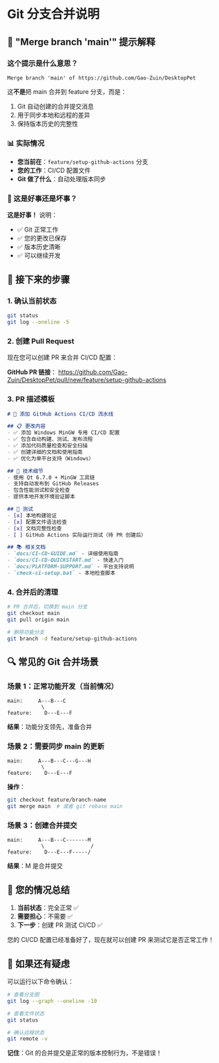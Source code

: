 # Git 分支合并说明

## 🔄 "Merge branch 'main'" 提示解释

### 这个提示是什么意思？
```
Merge branch 'main' of https://github.com/Gao-Zuin/DesktopPet
```

这**不是**把 main 合并到 feature 分支，而是：
1. Git 自动创建的合并提交消息
2. 用于同步本地和远程的差异
3. 保持版本历史的完整性

### 📊 实际情况
- **您当前在**：`feature/setup-github-actions` 分支
- **您的工作**：CI/CD 配置文件
- **Git 做了什么**：自动处理版本同步

### 🎯 这是好事还是坏事？
**这是好事！** 说明：
- ✅ Git 正常工作
- ✅ 您的更改已保存
- ✅ 版本历史清晰
- ✅ 可以继续开发

## 🚀 接下来的步骤

### 1. 确认当前状态
```bash
git status
git log --oneline -5
```

### 2. 创建 Pull Request
现在您可以创建 PR 来合并 CI/CD 配置：

**GitHub PR 链接**：
https://github.com/Gao-Zuin/DesktopPet/pull/new/feature/setup-github-actions

### 3. PR 描述模板
```markdown
# 🚀 添加 GitHub Actions CI/CD 流水线

## 📋 更改内容
- ✅ 添加 Windows MinGW 专用 CI/CD 配置
- ✅ 包含自动构建、测试、发布流程
- ✅ 添加代码质量检查和安全扫描
- ✅ 创建详细的文档和使用指南
- ✅ 优化为单平台支持（Windows）

## 🔧 技术细节
- 使用 Qt 6.7.0 + MinGW 工具链
- 支持自动发布到 GitHub Releases
- 包含性能测试和安全检查
- 提供本地开发环境验证脚本

## 🧪 测试
- [x] 本地构建验证
- [x] 配置文件语法检查
- [x] 文档完整性检查
- [ ] GitHub Actions 实际运行测试（待 PR 创建后）

## 📚 相关文档
- `docs/CI-CD-GUIDE.md` - 详细使用指南
- `docs/CI-CD-QUICKSTART.md` - 快速入门
- `docs/PLATFORM-SUPPORT.md` - 平台支持说明
- `check-ci-setup.bat` - 本地检查脚本
```

### 4. 合并后的清理
```bash
# PR 合并后，切换到 main 分支
git checkout main
git pull origin main

# 删除功能分支
git branch -d feature/setup-github-actions
```

## 🔍 常见的 Git 合并场景

### 场景 1：正常功能开发（当前情况）
```
main:     A---B---C
           \
feature:    D---E---F
```
**结果**：功能分支领先，准备合并

### 场景 2：需要同步 main 的更新
```
main:     A---B---C---G---H
           \
feature:    D---E---F
```
**操作**：
```bash
git checkout feature/branch-name
git merge main  # 或者 git rebase main
```

### 场景 3：创建合并提交
```
main:     A---B---C-------M
           \               /
feature:    D---E---F-----/
```
**结果**：M 是合并提交

## 🎯 您的情况总结

1. **当前状态**：完全正常 ✅
2. **需要担心**：不需要 ✅
3. **下一步**：创建 PR 测试 CI/CD ✅

您的 CI/CD 配置已经准备好了，现在就可以创建 PR 来测试它是否正常工作！

## 🤔 如果还有疑虑

可以运行以下命令确认：
```bash
# 查看分支图
git log --graph --oneline -10

# 查看文件状态
git status

# 确认远程状态
git remote -v
```

**记住**：Git 的合并提交是正常的版本控制行为，不是错误！
